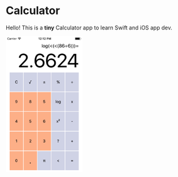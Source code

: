 # Calculator

Hello! This is a **tiny** Calculator app to learn Swift and iOS app dev.

<img src="screenshots/Calculator1.1.PNG" alt="Calculator Screenshot" width="200"/>







